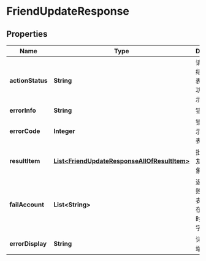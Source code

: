 

# FriendUpdateResponse


## Properties

| Name | Type | Description | Notes |
|------------ | ------------- | ------------- | -------------|
|**actionStatus** | **String** | 请求处理的结果，OK 表示处理成功，FAIL 表示失败 |  [optional] |
|**errorInfo** | **String** | 错误信息 |  [optional] |
|**errorCode** | **Integer** | 错误码，0表示成功，非0表示失败 |  |
|**resultItem** | [**List&lt;FriendUpdateResponseAllOfResultItem&gt;**](FriendUpdateResponseAllOfResultItem.md) | 批量更新好友的结果对象数组 |  [optional] |
|**failAccount** | **List&lt;String&gt;** | 返回处理失败的用户列表，仅当存在失败用户时才返回该字段 |  [optional] |
|**errorDisplay** | **String** | 详细的客户端展示信息 |  [optional] |



